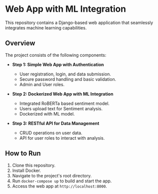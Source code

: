 # Web App with ML Integration

This repository contains a Django-based web application that seamlessly integrates machine learning capabilities.

## Overview

The project consists of the following components:

- **Step 1: Simple Web App with Authentication**
  - User registration, login, and data submission.
  - Secure password handling and basic validation.
  - Admin and User roles.
 
- **Step 2: Dockerized Web App with ML Integration**
  - Integrated RoBERTa based sentiment model.
  - Users upload text for Sentiment analysis.
  - Dockerized with ML model.

- **Step 3: RESTful API for Data Management**
  - CRUD operations on user data.
  - API for user roles to interact with analysis.

## How to Run

1. Clone this repository.
2. Install Docker.
3. Navigate to the project's root directory.
4. Run `docker-compose up` to build and start the app.
5. Access the web app at `http://localhost:8000`.
